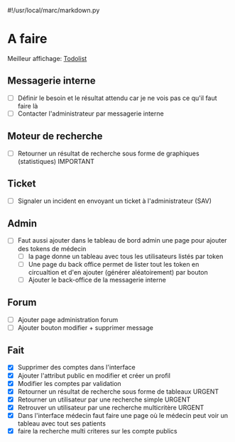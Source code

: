 #!/usr/local/marc/markdown.py


# A faire
Meilleur affichage: [Todolist](https://websiteofmarcpartensky.herokuapp.com/article/app-todolist)

    
## Messagerie interne
- [ ] Définir le besoin et le résultat attendu car je ne vois pas ce qu'il faut faire là
- [ ] Contacter l'administrateur par messagerie interne

## Moteur de recherche
- [ ] Retourner un résultat de recherche sous forme de graphiques (statistiques) IMPORTANT

## Ticket
- [ ] Signaler un incident en envoyant un ticket à l'administrateur (SAV)

## Admin
- [ ] Faut aussi ajouter dans le tableau de bord admin une page pour ajouter des tokens de médecin
	- [ ] la page donne un tableau avec tous les utilisateurs listés par token
  - [ ] Une page du back office permet de lister tout les token en circualtion et d'en ajouter (générer aléatoirement) par bouton
  - [ ] Ajouter le back-office de la messagerie interne

## Forum
- [ ] Ajouter page administration forum
- [ ] Ajouter bouton modifier + supprimer message
 
## Fait
- [x] Supprimer des comptes dans l'interface
- [x] Ajouter l'attribut public en modifier et créer un profil
- [x] Modifier les comptes par validation
- [x] Retourner un résultat de recherche sous forme de tableaux URGENT
- [x] Retourner un utilisateur par une recherche simple URGENT
- [x] Retrouver un utilisateur par une recherche multicritère URGENT
- [x] Dans l'interface médecin faut faire une page où le médecin peut voir un tableau avec tout ses patients
- [x] faire la recherche multi criteres sur les compte publics
